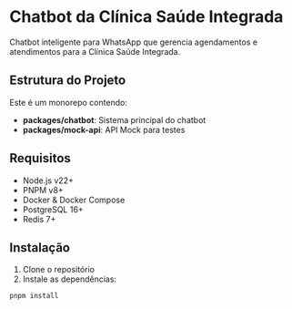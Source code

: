 # Chatbot da Clínica Saúde Integrada

Chatbot inteligente para WhatsApp que gerencia agendamentos e atendimentos para a Clínica Saúde Integrada.

## Estrutura do Projeto

Este é um monorepo contendo:

- **packages/chatbot**: Sistema principal do chatbot
- **packages/mock-api**: API Mock para testes

## Requisitos

- Node.js v22+
- PNPM v8+
- Docker & Docker Compose
- PostgreSQL 16+
- Redis 7+

## Instalação

1. Clone o repositório
2. Instale as dependências:

```bash
pnpm install
```
